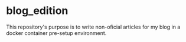 # blog_edition
This repository's purpose is to write non-oficial articles for my blog in a docker container pre-setup environment. 
